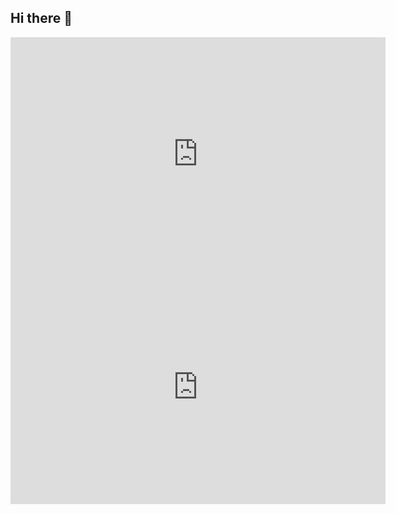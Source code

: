 ## Hi there 👋
<iframe title="LLP_PRESUPUESTO" width="600" height="373.5" src="https://app.powerbi.com/view?r=eyJrIjoiNmIwNjM5M2QtNjFlYi00ZDkxLTlhMTYtNzk2NDc3YzA2NTZlIiwidCI6ImUyNThhOGEyLWQzMmItNDI1Yy1hNzJmLWFjZTJkN2Y4YTg5YiJ9" frameborder="0" allowFullScreen="true"></iframe>



<iframe title="UBIGEO" width="600" height="373.5" src="https://app.powerbi.com/view?r=eyJrIjoiMDcxNzNiODAtNjU2YS00ODcxLTgzMDgtYzJmYjAwMWI1ODA5IiwidCI6ImUyNThhOGEyLWQzMmItNDI1Yy1hNzJmLWFjZTJkN2Y4YTg5YiJ9" frameborder="0" allowFullScreen="true"></iframe>


<!--
**infojham/infojham** is a ✨ _special_ ✨ repository because its `README.md` (this file) appears on your GitHub profile.

Here are some ideas to get you started:

- 🔭 I’m currently working on ...
- 🌱 I’m currently learning ...
- 👯 I’m looking to collaborate on ...
- 🤔 I’m looking for help with ...
- 💬 Ask me about ...
- 📫 How to reach me: ...
- 😄 Pronouns: ...
- ⚡ Fun fact: ...
-->

